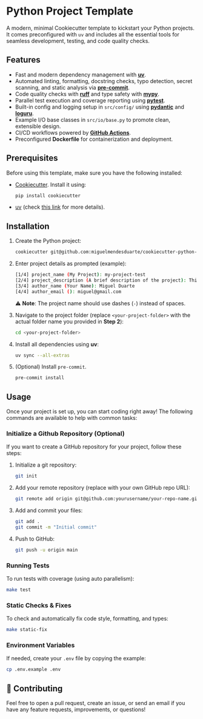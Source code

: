 # Python Project Template

A modern, minimal Cookiecutter template to kickstart your Python projects. It comes preconfigured with `uv` and includes all the essential tools for seamless development, testing, and code quality checks.

## Features

- Fast and modern dependency management with **[uv](https://docs.astral.sh/uv/)**.  
- Automated linting, formatting, docstring checks, typo detection, secret scanning, and static analysis via **[pre-commit](https://pre-commit.com/)**.  
- Code quality checks with **[ruff](https://docs.astral.sh/ruff/)** and type safety with **[mypy](https://mypy-lang.org/)**.  
- Parallel test execution and coverage reporting using **[pytest](https://docs.pytest.org/)**.  
- Built-in config and logging setup in `src/config/` using **[pydantic](https://docs.pydantic.dev/)** and **[loguru](https://loguru.readthedocs.io/)**.  
- Example I/O base classes in `src/io/base.py` to promote clean, extensible design.  
- CI/CD workflows powered by **[GitHub Actions](https://docs.github.com/en/actions)**.  
- Preconfigured **Dockerfile** for containerization and deployment.

## Prerequisites

Before using this template, make sure you have the following installed:

- [Cookiecutter](https://cookiecutter.readthedocs.io/en/2.0.2/). Install it using:

    ```bash
    pip install cookiecutter
    ```

- [uv](https://docs.astral.sh/uv/) (check [this link](https://docs.astral.sh/uv/getting-started/installation/) for more details).

## Installation

1. Create the Python project:

    ```bash
    cookiecutter git@github.com:miguelmendesduarte/cookiecutter-python-template.git
    ```

2. Enter project details as prompted (example):

    ```bash
    [1/4] project_name (My Project): my-project-test
    [2/4] project_description (A brief description of the project): This is just a test project.
    [3/4] author_name (Your Name): Miguel Duarte
    [4/4] author_email (): miguel@gmail.com
    ```

    ⚠️ **Note**: The project name should use dashes (`-`) instead of spaces.

3. Navigate to the project folder (replace `<your-project-folder>` with the actual folder name you provided in **Step 2**):

    ```bash
    cd <your-project-folder>
    ```

4. Install all dependencies using **uv**:

    ```bash
    uv sync --all-extras
    ```

5. (Optional) Install `pre-commit`.

    ```bash
    pre-commit install
    ```

## Usage

Once your project is set up, you can start coding right away! The following commands are available to help with common tasks:

### Initialize a Github Repository (Optional)

If you want to create a GitHub repository for your project, follow these steps:

1. Initialize a git repository:

    ```bash
    git init
    ```

2. Add your remote repository (replace with your own GitHub repo URL):

    ```bash
    git remote add origin git@github.com:yourusername/your-repo-name.git
    ```

3. Add and commit your files:

    ```bash
    git add .
    git commit -m "Initial commit"
    ```

4. Push to GitHub:

    ```bash
    git push -u origin main
    ```

### Running Tests

To run tests with coverage (using auto parallelism):

```bash
make test
```

### Static Checks & Fixes

To check and automatically fix code style, formatting, and types:

```bash
make static-fix
```

### Environment Variables

If needed, create your `.env` file by copying the example:

```bash
cp .env.example .env
```

## 🚀 Contributing

Feel free to open a pull request, create an issue, or send an email if you have any feature requests, improvements, or questions!
